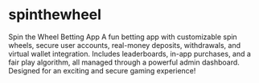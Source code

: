 # spinthewheel
Spin the Wheel Betting App A fun betting app with customizable spin wheels, secure user accounts, real-money deposits, withdrawals, and virtual wallet integration. Includes leaderboards, in-app purchases, and a fair play algorithm, all managed through a powerful admin dashboard. Designed for an exciting and secure gaming experience!
